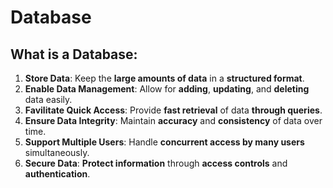 # Database

## What is a Database:
1. **Store Data**: Keep the **large amounts of data** in a **structured format**.
2. **Enable Data Management**: Allow for **adding**, **updating**, and **deleting** data easily.
3. **Favilitate Quick Access**: Provide **fast retrieval** of data **through queries**.
4. **Ensure Data Integrity**: Maintain **accuracy** and **consistency** of data over time.
5. **Support Multiple Users**: Handle **concurrent access by many users** simultaneously.
6. **Secure Data**: **Protect information** through **access controls** and **authentication**.